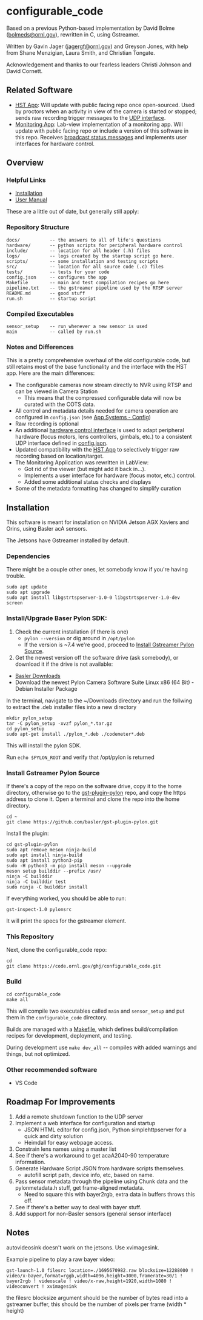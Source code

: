 # configurable_code

Based on a previous Python-based implementation by David Bolme (bolmeds@ornl.gov), rewritten in C, using Gstreamer.

Written by Gavin Jager (jagergf@ornl.gov) and Greyson Jones, with help from Shane Menzigian, Laura Smith, and Christian Tongate.

Acknowledgement and thanks to our fearless leaders Christi Johnson and David Cornett.

## Related Software

- [HST App](): Will update with public facing repo once open-sourced. Used by proctors when an activity in view of the camera is started or stopped; sends raw recording trigger messages to the [UDP interface](./App_Systems.md#udp-command-and-raw-recording-toggle-receiver).
- [Monitoring App](): Lab-view implementation of a monitoring app. Will update with public facing repo or include a version of this software in this repo. Receives [broadcast status messages](./App_Systems.md#udp-status-broadcast) and implements user interfaces for hardware control.


## Overview

### Helpful Links
- [Installation](#installation)
- [User Manual](docs/Manual.md)

These are a little out of date, but generally still apply:


### Repository Structure
```
docs/		    -- the answers to all of life's questions
hardware/       -- python scripts for peripheral hardware control
include/	    -- location for all header (.h) files
logs/           -- logs created by the startup script go here.
scripts/	    -- some installation and testing scripts
src/		    -- location for all source code (.c) files
tests/		    -- tests for your code
config.json	    -- configures the app
Makefile	    -- main and test compilation recipes go here
pipeline.txt    -- the gstreamer pipeline used by the RTSP server
README.md	    -- good stuff
run.sh          -- startup script
```

### Compiled Executables
```
sensor_setup    -- run whenever a new sensor is used
main            -- called by run.sh
```

### Notes and Differences

This is a pretty comprehensive overhaul of the old configurable code, but still retains most of the base functionality and the interface with the HST app. Here are the main differences:

- The configurable cameras now stream directly to NVR using RTSP and can be viewed in Camera Station
    - This means that the compressed configurable data will now be curated with the COTS data.
- All control and metadata details needed for camera operation are configured in `config.json` (see [App Systems - Config](docs/App_Systems.md#config))
- Raw recording is optional
- An additional [hardware control interface](docs/App_Systems.md#peripheral-hardware-control) is used to adapt peripheral hardware (focus motors, lens controllers, gimbals, etc.) to a consistent UDP interface defined in [config.json](docs/App_Systems.md#config). 
- Updated compatibility with the [HST App](#related-software) to selectively trigger raw recording based on location/target.
- The Monitoring Application was rewritten in LabView:
    - Got rid of the viewer (but might add it back in...).
    - Implements a user interface for hardware (focus motor, etc.) control.
    - Added some additional status checks and displays
- Some of the metadata formatting has changed to simplify curation

## Installation

This software is meant for installation on NVIDIA Jetson AGX Xaviers and Orins, using Basler acA sensors.

The Jetsons have Gstreamer installed by default.

### Dependencies

There might be a couple other ones, let somebody know if you're having trouble.
```
sudo apt update
sudo apt upgrade
sudo apt install libgstrtspserver-1.0-0 libgstrtspserver-1.0-dev screen
```

### Install/Upgrade Baser Pylon SDK:

1. Check the current installation (if there is one)
    - `pylon --version` or dig around in `/opt/pylon`
    - If the version is ~7.4 we're good, proceed to [Install Gstreamer Pylon Source](#install-gstreamer-pylon-source).
2. Get the newest version off the software drive (ask somebody), or download it if the drive is not available:
- [Basler Downloads](www2.baslerweb.com/en/downloads/software-downloads/)
- Download the newest Pylon Camera Software Suite Linux x86 (64 Bit) - Debian Installer Package

In the terminal, navigate to the ~/Downloads directory and run the follwing to extract the .deb installer files into a new directory

```
mkdir pylon_setup
tar -C pylon_setup -xvzf pylon_*.tar.gz
cd pylon_setup
sudo apt-get install ./pylon_*.deb ./codemeter*.deb
```

This will install the pylon SDK.

Run `echo $PYLON_ROOT` and verify that /opt/pylon is returned

### Install Gstreamer Pylon Source

If there's a copy of the repo on the software drive, copy it to the home directory, otherwise go to the [gst-plugin-pylon](github.com/basler/gst-plugin-pylon) repo, and copy the https address to clone it. Open a terminal and clone the repo into the home directory.

```
cd ~
git clone https://github.com/basler/gst-plugin-pylon.git
```

Install the plugin:
```
cd gst-plugin-pylon
sudo apt remove meson ninja-build
sudo apt install ninja-build
sudo apt install python3-pip
sudo -H python3 -m pip install meson --upgrade
meson setup builddir --prefix /usr/
ninja -C builddir
ninja -C builddir test
sudo ninja -C builddir install
```

If everything worked, you should be able to run:

```
gst-inspect-1.0 pylonsrc
```

It will print the specs for the gstreamer element.




### This Repository

Next, clone the configurable_code repo:
```
cd
git clone https://code.ornl.gov/ghj/configurable_code.git
```

### Build

```
cd configurable_code
make all
```

This will compile two executables called `main` and `sensor_setup` and put them in the `configurable_code` directory.

Builds are managed with a [Makefile](Makefile), which defines build/compilation recipes for development, deployment, and testing.

During development use `make dev_all` -- compiles with added warnings and things, but not optimized.

### Other recommended software

- VS Code

## Roadmap For Improvements
1. Add a remote shutdown function to the UDP server
2. Implement a web interface for configuration and startup
    - JSON HTML editor for config.json, Python simplehttpserver for a quick and dirty solution
    - Heimdall for easy webpage access.
3. Constrain lens names using a master list
4. See if there's a workaround to get acaA2040-90 temperature information.
4. Generate Hardware Script JSON from hardware scripts themselves.
    - autofill script path, device info, etc, based on name.
5. Pass sensor metadata through the pipeline using Chunk data and the pylonmetadata.h stuff, get frame-aligned metadata.
    - Need to square this with bayer2rgb, extra data in buffers throws this off.
7. See if there's a better way to deal with bayer stuff.
8. Add support for non-Basler sensors (general sensor interface)

## Notes

autovideosink doesn't work on the jetsons. Use xvimagesink.

Example pipeline to play a raw bayer video:

`gst-launch-1.0 filesrc location=./1695670982.raw blocksize=12288000 ! video/x-bayer,format=rggb,width=4096,height=3000,framerate=30/1 ! bayer2rgb ! videoscale ! video/x-raw,height=1920,width=1080 ! videoconvert ! xvimagesink`

the filesrc blocksize argument should be the number of bytes read into a gstreamer buffer, this should be the number of pixels per frame (width * height)
